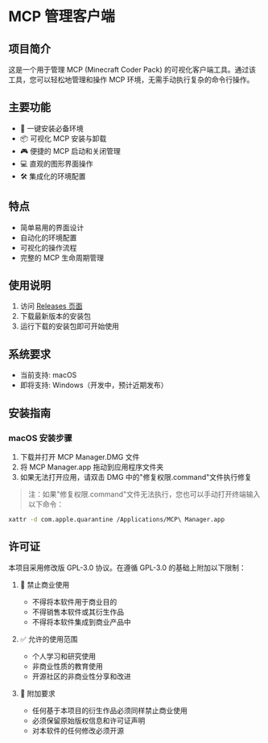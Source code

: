 # MCP 管理客户端

## 项目简介

这是一个用于管理 MCP (Minecraft Coder Pack) 的可视化客户端工具。通过该工具，您可以轻松地管理和操作 MCP 环境，无需手动执行复杂的命令行操作。

## 主要功能

- 🚀 一键安装必备环境
- 📦 可视化 MCP 安装与卸载
- 🎮 便捷的 MCP 启动和关闭管理
- 💻 直观的图形界面操作
- 🛠 集成化的环境配置

## 特点

- 简单易用的界面设计
- 自动化的环境配置
- 可视化的操作流程
- 完整的 MCP 生命周期管理

## 使用说明

1. 访问 [Releases 页面](../../releases)
2. 下载最新版本的安装包
3. 运行下载的安装包即可开始使用

## 系统要求

- 当前支持: macOS
- 即将支持: Windows（开发中，预计近期发布）

## 安装指南

### macOS 安装步骤

1. 下载并打开 MCP Manager.DMG 文件
2. 将 MCP Manager.app 拖动到应用程序文件夹
3. 如果无法打开应用，请双击 DMG 中的"修复权限.command"文件执行修复

> 注：如果"修复权限.command"文件无法执行，您也可以手动打开终端输入以下命令：

```bash
xattr -d com.apple.quarantine /Applications/MCP\ Manager.app
```

## 许可证

本项目采用修改版 GPL-3.0 协议。在遵循 GPL-3.0 的基础上附加以下限制：

1. 🚫 禁止商业使用

   - 不得将本软件用于商业目的
   - 不得销售本软件或其衍生作品
   - 不得将本软件集成到商业产品中
2. ✅ 允许的使用范围

   - 个人学习和研究使用
   - 非商业性质的教育使用
   - 开源社区的非商业性分享和改进
3. 📝 附加要求

   - 任何基于本项目的衍生作品必须同样禁止商业使用
   - 必须保留原始版权信息和许可证声明
   - 对本软件的任何修改必须开源
